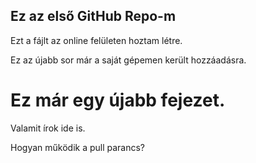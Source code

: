 ## Ez az első GitHub Repo-m

Ezt a fájlt az online felületen hoztam létre.

Ez az újabb sor már a saját gépemen került hozzáadásra.

# Ez már egy újabb fejezet.
Valamit írok ide is.

Hogyan működik a pull parancs?
